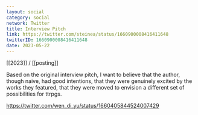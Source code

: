 ```yaml
---
layout: social
category: social
network: Twitter
title: Interview Pitch
link: https://twitter.com/steinea/status/1660900008416411648
twitterID: 1660900008416411648
date: 2023-05-22
---
```


[[2023]] / [[posting]]

Based on the original interview pitch, I want to believe that the author, though naive, had good intentions, that they were genuinely excited by the works they featured, that they were moved to envision a different set of possibilities for ttrpgs.

<https://twitter.com/wen_di_yu/status/1660405844524007429>

